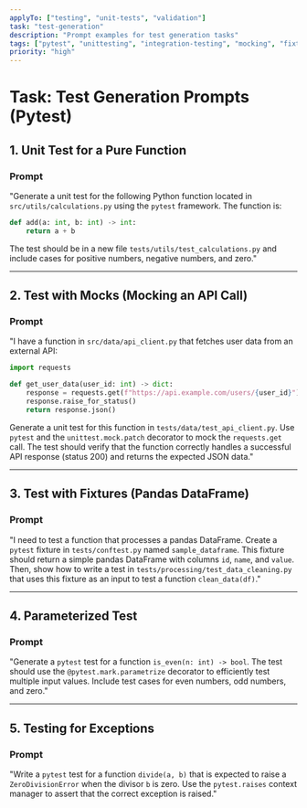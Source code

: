 ```yaml
---
applyTo: ["testing", "unit-tests", "validation"]
task: "test-generation"
description: "Prompt examples for test generation tasks"
tags: ["pytest", "unittesting", "integration-testing", "mocking", "fixtures"]
priority: "high"
---
```


# **Task: Test Generation Prompts (Pytest)**

## **1. Unit Test for a Pure Function**

### **Prompt**

"Generate a unit test for the following Python function located in `src/utils/calculations.py` using the `pytest` framework. The function is:

```python
def add(a: int, b: int) -> int:
    return a + b
```

The test should be in a new file `tests/utils/test_calculations.py` and include cases for positive numbers, negative numbers, and zero."

---

## **2. Test with Mocks (Mocking an API Call)**

### **Prompt**

"I have a function in `src/data/api_client.py` that fetches user data from an external API:

```python
import requests

def get_user_data(user_id: int) -> dict:
    response = requests.get(f"https://api.example.com/users/{user_id}")
    response.raise_for_status()
    return response.json()
```

Generate a unit test for this function in `tests/data/test_api_client.py`. Use `pytest` and the `unittest.mock.patch` decorator to mock the `requests.get` call. The test should verify that the function correctly handles a successful API response (status 200) and returns the expected JSON data."

---

## **3. Test with Fixtures (Pandas DataFrame)**

### **Prompt**

"I need to test a function that processes a pandas DataFrame. Create a `pytest` fixture in `tests/conftest.py` named `sample_dataframe`. This fixture should return a simple pandas DataFrame with columns `id`, `name`, and `value`. Then, show how to write a test in `tests/processing/test_data_cleaning.py` that uses this fixture as an input to test a function `clean_data(df)`."

---

## **4. Parameterized Test**

### **Prompt**

"Generate a `pytest` test for a function `is_even(n: int) -> bool`. The test should use the `@pytest.mark.parametrize` decorator to efficiently test multiple input values. Include test cases for even numbers, odd numbers, and zero."

---

## **5. Testing for Exceptions**

### **Prompt**

"Write a `pytest` test for a function `divide(a, b)` that is expected to raise a `ZeroDivisionError` when the divisor `b` is zero. Use the `pytest.raises` context manager to assert that the correct exception is raised."
